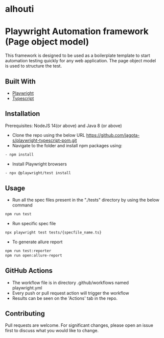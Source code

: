 # alhouti

# Playwright Automation framework (Page object model)

This framework is designed to be used as a boilerplate template to start automation testing quickly for any web application. The page object model is used to structure the test.

## Built With

- [Playwright](https://playwright.dev)
- [Typescript](https://www.typescriptlang.org/)

## Installation

Prerequisites:
NodeJS 14(or above) and Java 8 (or above)

- Clone the repo using the below URL
  https://github.com/jagota-s/playwright-typescript-pom.git
- Navigate to the folder and install npm packages using:

```bash
- npm install
```

- Install Playwright browsers

```bash
- npx @playwright/test install
```

## Usage

- Run all the spec files present in the "./tests" directory by using the below command

```bash
npm run test
```

- Run specific spec file

```bash
npx playwright test tests/{specfile_name.ts}
```

- To generate allure report

```bash
npm run test:reporter
npm run open:allure-report
```

## GitHub Actions

- The workflow file is in directory .github/workflows named playwright.yml
- Every push or pull request action will trigger the workflow
- Results can be seen on the 'Actions' tab in the repo.

## Contributing

Pull requests are welcome. For significant changes, please open an issue first
to discuss what you would like to change.

